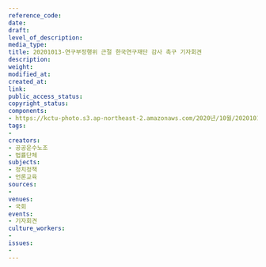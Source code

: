```yaml
---
reference_code: 
date: 
draft: 
level_of_description: 
media_type: 
title: 20201013-연구부정행위 근절 한국연구재단 감사 촉구 기자회견
description: 
weight: 
modified_at: 
created_at: 
link: 
public_access_status: 
copyright_status: 
components:
- https://kctu-photo.s3.ap-northeast-2.amazonaws.com/2020년/10월/20201013-연구부정행위+근절+한국연구재단+감사+촉구+기자회견/_W5D0107.JPG
tags:
- 
creators:
- 공공운수노조
- 법률단체
subjects:
- 정치정책
- 언론교육
sources:
- 
venues:
- 국회
events:
- 기자회견
culture_workers:
- 
issues:
- 
---
```

